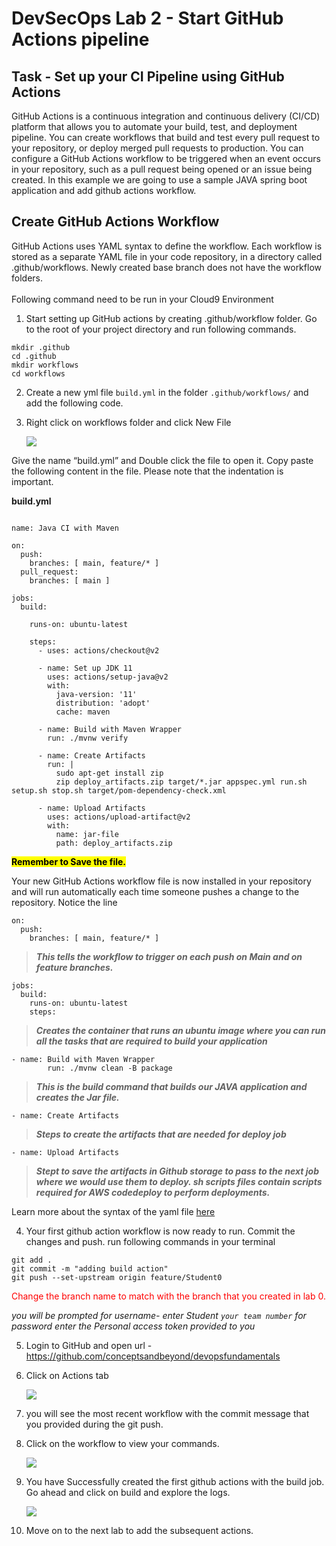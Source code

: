 # DevSecOps Lab 2 - Start GitHub Actions pipeline #

## Task -  Set up your CI Pipeline using GitHub Actions 

GitHub Actions is a continuous integration and continuous delivery (CI/CD) platform that allows you to automate your build, test, and deployment pipeline. You can create workflows that build and test every pull request to your repository, or deploy merged pull requests to production. 
You can configure a GitHub Actions workflow to be triggered when an event occurs in your repository, such as a pull request being opened or an issue being created. In this example we are going to use a sample JAVA spring boot application and add github actions workflow.


## Create GitHub Actions Workflow
GitHub Actions uses YAML syntax to define the workflow. Each workflow is stored as a separate YAML file in your code repository, in a directory called .github/workflows. Newly created base branch does not have the workflow folders.</n>
<br>
<br>
Following command need to be run in your Cloud9 Environment
1. Start setting up GitHub actions by creating .github/workflow folder. Go to the root of your project directory and run following commands.
```
mkdir .github
cd .github
mkdir workflows
cd workflows
```
2. Create a new yml file ``` build.yml ``` in the folder ``` .github/workflows/ ``` and add the following code. 

3. Right click on workflows folder and click New File

    ![](static/lab1-1.png)

Give the name “build.yml” and Double click the file to open it. Copy paste the following content in the file. Please note that the indentation is important. </p>

**build.yml**
```

name: Java CI with Maven

on:
  push:
    branches: [ main, feature/* ]
  pull_request:
    branches: [ main ]

jobs:
  build:

    runs-on: ubuntu-latest

    steps:
      - uses: actions/checkout@v2

      - name: Set up JDK 11
        uses: actions/setup-java@v2
        with:
          java-version: '11'
          distribution: 'adopt'
          cache: maven

      - name: Build with Maven Wrapper
        run: ./mvnw verify
        
      - name: Create Artifacts
        run: |
          sudo apt-get install zip
          zip deploy_artifacts.zip target/*.jar appspec.yml run.sh setup.sh stop.sh target/pom-dependency-check.xml
          
      - name: Upload Artifacts
        uses: actions/upload-artifact@v2
        with:
          name: jar-file
          path: deploy_artifacts.zip

```         
<mark> <b>Remember to Save the file.</b>

Your new GitHub Actions workflow file is now installed in your repository and will run automatically each time someone pushes a change to the repository. Notice the line 

```
on:
  push:
    branches: [ main, feature/* ]
```
> ***This tells the workflow to trigger on each push on Main and on feature branches.***

```
jobs:
  build:
    runs-on: ubuntu-latest
    steps:
```
> ***Creates the container that runs an ubuntu image where you can run all the tasks that are required to build your application***

```
- name: Build with Maven Wrapper
        run: ./mvnw clean -B package
```
> ***This is the build command that builds our JAVA application and creates the Jar file.***
```
- name: Create Artifacts
```
> ***Steps to create the artifacts that are needed for deploy job***
```
- name: Upload Artifacts
```
> ***Stept to save the artifacts in Github storage to pass to the next  job where we would use them to deploy. sh scripts files contain scripts required for AWS codedeploy to perform deployments.***

Learn more about the syntax of the yaml file [here](https://docs.github.com/en/actions/learn-github-actions/understanding-github-actions)

4. Your first github action workflow is now ready to run. Commit the changes and push.
run following commands in your terminal
```
git add .
git commit -m "adding build action"
git push --set-upstream origin feature/Student0
```
 <span style="color:red">Change the branch name to match with the branch that you created in lab 0.</span>

*you will be prompted for username- enter Student ``` your team number ```
for password enter the Personal access token provided to you*

5. Login to GitHub and open url - <https://github.com/conceptsandbeyond/devopsfundamentals>
6. Click on Actions tab

   ![](static/lab1-2.png)

7. you will see the most recent workflow with the commit message that you provided during the git push.

8. Click on the workflow to view your commands.

   ![](static/lab1-3.png)

9. You have Successfully created the first github actions with the build job. Go ahead and click on build and explore the logs.

   ![](static/lab1-4.png)

10. Move on to the next lab to add the subsequent actions.

